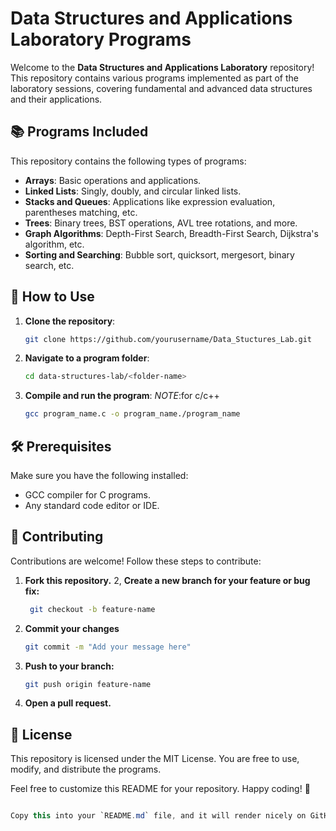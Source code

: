 # Data Structures and Applications Laboratory Programs

Welcome to the **Data Structures and Applications Laboratory** repository! This repository contains various programs implemented as part of the laboratory sessions, covering fundamental and advanced data structures and their applications.

## 📚 Programs Included

This repository contains the following types of programs:

- **Arrays**: Basic operations and applications.
- **Linked Lists**: Singly, doubly, and circular linked lists.
- **Stacks and Queues**: Applications like expression evaluation, parentheses matching, etc.
- **Trees**: Binary trees, BST operations, AVL tree rotations, and more.
- **Graph Algorithms**: Depth-First Search, Breadth-First Search, Dijkstra's algorithm, etc.
- **Sorting and Searching**: Bubble sort, quicksort, mergesort, binary search, etc.

## 🚀 How to Use

1. **Clone the repository**:
   ```bash
   git clone https://github.com/yourusername/Data_Stuctures_Lab.git
2.  **Navigate to a program folder**:
    ```bash
    cd data-structures-lab/<folder-name>
3.  **Compile and run the program**:
   *NOTE*:for c/c++
    ```bash
    gcc program_name.c -o program_name./program_name
## 🛠️ Prerequisites
Make sure you have the following installed:

- GCC compiler for C programs.
- Any standard code editor or IDE.

## 🤝 Contributing
Contributions are welcome! Follow these steps to contribute:

1.  **Fork this repository.**
2,  **Create a new branch for your feature or bug fix:**
     ```bash  
      git checkout -b feature-name
3. **Commit your changes**
    ```bash
    git commit -m "Add your message here"
4. **Push to your branch:**
   ```bash
   git push origin feature-name
5. **Open a pull request.**

## 📜 License
This repository is licensed under the MIT License. You are free to use, modify, and distribute the programs.

Feel free to customize this README for your repository. Happy coding! 🎉
```csharp

Copy this into your `README.md` file, and it will render nicely on GitHub!


  
